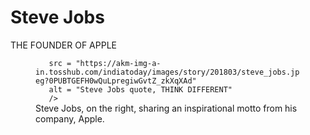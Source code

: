 
<main>
  <h1 id = "title"> Steve Jobs</h1> 
  <p> THE FOUNDER OF APPLE</h1>  
<figure id ="img-div"> 
  <img
       id="image"
       
       src = "https://akm-img-a-in.tosshub.com/indiatoday/images/story/201803/steve_jobs.jpeg?0PUBTGEFH0wQuLpregiwGvtZ_zkXqXAd"
       alt = "Steve Jobs quote, THINK DIFFERENT"
       /> 
  <figcaption id="img-caption"> 
    Steve Jobs, on the right, sharing an inspirational motto from his company, Apple.</figcaption> 
</figure>
</main>
